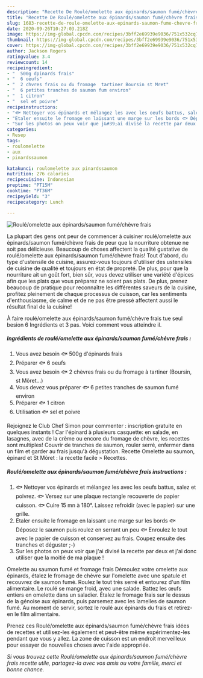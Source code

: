 ```yaml
---
description: "Recette De Roulé/omelette aux épinards/saumon fumé/chèvre frais"
title: "Recette De Roulé/omelette aux épinards/saumon fumé/chèvre frais"
slug: 1683-recette-de-roule-omelette-aux-epinards-saumon-fume-chevre-frais
date: 2020-09-26T10:27:03.218Z
image: https://img-global.cpcdn.com/recipes/3bff2e69939e9036/751x532cq70/rouleomelette-aux-epinardssaumon-fumechevre-frais-photo-principale-de-la-recette.jpg
thumbnail: https://img-global.cpcdn.com/recipes/3bff2e69939e9036/751x532cq70/rouleomelette-aux-epinardssaumon-fumechevre-frais-photo-principale-de-la-recette.jpg
cover: https://img-global.cpcdn.com/recipes/3bff2e69939e9036/751x532cq70/rouleomelette-aux-epinardssaumon-fumechevre-frais-photo-principale-de-la-recette.jpg
author: Jackson Rogers
ratingvalue: 3.4
reviewcount: 14
recipeingredient:
- "  500g dpinards frais"
- "  6 oeufs"
- "  2 chvres frais ou du fromage  tartiner Boursin st Mret"
- "  6 petites tranches de saumon fum environ"
- "  1 citron"
- "  sel et poivre"
recipeinstructions:
- "🐟 Nettoyer vos épinards et mélangez les avec les oeufs battus, salez et poivrez. 🐟 Versez sur une plaque rectangle recouverte de papier cuisson. 🐟 Cuire 15 mn à 180°. Laissez refroidir (avec le papier) sur une grille."
- "Etaler ensuite le fromage en laissant une marge sur les bords 🐟 Déposez le saumon puis roulez en serrant un peu 🐟 Enroulez le tout avec le papier de cuisson et conservez au frais. Coupez ensuite des tranches et déguster ;-)"
- "Sur les photos on peux voir que j&#39;ai divisé la recette par deux et j&#39;ai donc utiliser que la moitié de ma plaque !"
categories:
- Resep
tags:
- roulomelette
- aux
- pinardssaumon

katakunci: roulomelette aux pinardssaumon 
nutrition: 276 calories
recipecuisine: Indonesian
preptime: "PT15M"
cooktime: "PT36M"
recipeyield: "3"
recipecategory: Lunch

---
```



![Roulé/omelette aux épinards/saumon fumé/chèvre frais](https://img-global.cpcdn.com/recipes/3bff2e69939e9036/751x532cq70/rouleomelette-aux-epinardssaumon-fumechevre-frais-photo-principale-de-la-recette.jpg)

La plupart des gens ont peur de commencer à cuisiner roulé/omelette aux épinards/saumon fumé/chèvre frais de peur que la nourriture obtenue ne soit pas délicieuse. Beaucoup de choses affectent la qualité gustative de roulé/omelette aux épinards/saumon fumé/chèvre frais! Tout d'abord, du type d'ustensile de cuisine, assurez-vous toujours d'utiliser des ustensiles de cuisine de qualité et toujours en état de propreté. De plus, pour que la nourriture ait un goût fort, bien sûr, vous devez utiliser une variété d'épices afin que les plats que vous préparez ne soient pas plats. De plus, prenez beaucoup de pratique pour reconnaître les différentes saveurs de la cuisine, profitez pleinement de chaque processus de cuisson, car les sentiments d'enthousiasme, de calme et de ne pas être pressé affectent aussi le résultat final de la cuisine!

<!--inarticleads1-->

À faire roulé/omelette aux épinards/saumon fumé/chèvre frais tue seul besion 6 Ingrédients et 3 pas. Voici comment vous atteindre il.

##### Ingrédients de roulé/omelette aux épinards/saumon fumé/chèvre frais :

1. Vous avez besoin  🐟 500g d&#39;épinards frais
1. Préparer  🐟 6 oeufs
1. Vous avez besoin  🐟 2 chèvres frais ou du fromage à tartiner (Boursin, st Môret...)
1. Vous devez vous préparer  🐟 6 petites tranches de saumon fumé environ
1. Préparer  🐟 1 citron
1. Utilisation  🐟 sel et poivre


Rejoignez le Club Chef Simon pour commenter : inscription gratuite en quelques instants ! Car l&#39;épinard à plusieurs casquette: en salade, en lasagnes, avec de la crème ou encore du fromage de chèvre, les recettes sont multiples! Couvrir de tranches de saumon, rouler serré, enfermer dans un film et garder au frais jusqu&#39;à dégustation. Recette Omelette au saumon, épinard et St Môret : la recette facile &gt; Recettes. 

<!--inarticleads2-->

##### Roulé/omelette aux épinards/saumon fumé/chèvre frais instructions :

1. 🐟 Nettoyer vos épinards et mélangez les avec les oeufs battus, salez et poivrez. 🐟 Versez sur une plaque rectangle recouverte de papier cuisson. 🐟 Cuire 15 mn à 180°. Laissez refroidir (avec le papier) sur une grille.
1. Etaler ensuite le fromage en laissant une marge sur les bords 🐟 Déposez le saumon puis roulez en serrant un peu 🐟 Enroulez le tout avec le papier de cuisson et conservez au frais. Coupez ensuite des tranches et déguster ;-)
1. Sur les photos on peux voir que j&#39;ai divisé la recette par deux et j&#39;ai donc utiliser que la moitié de ma plaque !


Omelette au saumon fumé et fromage frais  Démoulez votre omelette aux épinards, étalez le fromage de chèvre sur l&#39;omelette avec une spatule et recouvrez de saumon fumé. Roulez le tout très serré et entourez d&#39;un film alimentaire. Le roulé se mange froid, avec une salade. Battez les œufs entiers en omelette dans un saladier. Étalez le fromage frais sur le dessus de la génoise aux épinards, puis parsemez avec les lamelles de saumon fumé. Au moment de servir, sortez le roulé aux épinards du frais et retirez-en le film alimentaire. 

<!--inarticleads1-->

<p>
Prenez ces Roulé/omelette aux épinards/saumon fumé/chèvre frais idées de recettes et utilisez-les également et peut-être même expérimentez-les pendant que vous y allez. La zone de cuisson est un endroit merveilleux pour essayer de nouvelles choses avec l'aide appropriée.
</p>

<p>
<i>Si vous trouvez cette Roulé/omelette aux épinards/saumon fumé/chèvre frais recette utile, partagez-la avec vos amis ou votre famille, merci et bonne chance.</i>
</p>
